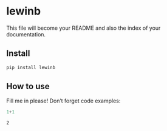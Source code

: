 lewinb
================

<!-- WARNING: THIS FILE WAS AUTOGENERATED! DO NOT EDIT! -->

This file will become your README and also the index of your
documentation.

## Install 

``` sh
pip install lewinb
```

## How to use

Fill me in please! Don’t forget code examples:

``` python
1+1
```

    2
